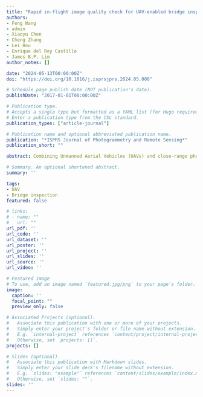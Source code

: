 ```yaml
---
title: "Rapid in-flight image quality check for UAV-enabled bridge inspection"
authors:
- Feng Wang
- admin
- Xiaoyu Chen
- Cheng Zhang
- Lei Hou
- Enrique del Rey Castillo
- James B.P. Lim
author_notes: []

date: "2024-05-13T00:00:00Z"
doi: "https://doi.org/10.1016/j.isprsjprs.2024.05.008"

# Schedule page publish date (NOT publication's date).
publishDate: "2017-01-01T00:00:00Z"

# Publication type.
# Accepts a single type but formatted as a YAML list (for Hugo requirements).
# Enter a publication type from the CSL standard.
publication_types: ["article-journal"]

# Publication name and optional abbreviated publication name.
publication: "*ISPRS Journal of Photogrammetry and Remote Sensing*"
publication_short: ""

abstract: Combining Unmanned Aerial Vehicles (UAVs) and close-range photogrammetry has become a safer, more efficient, and cost-effective solution for bridge inspection compared to conventional methods. However, close-range bridge images captured by UAVs often suffer from severe quality issues, such as blurriness, improper exposure, limited coverage, or insufficient resolution. These issues can adversely affect subsequent damage identification and bridge condition assessment, thereby hindering the widespread application of UAVs in bridge inspection. This paper presents a novel in-flight image quality check (IIQC) framework for rapidly assessing UAV-captured images against bridge inspection requirements. This framework incorporates (1) a new coarse-to-fine image pose estimation approach for precisely estimating the relative poses of UAV images with respect to a reference model, (2) a comprehensive set of refined image quality metrics for assessing image quality across various aspects, and (3) an Image Quality Metrics (IQM)-embedded bridge representation model for visualising the evaluation results. All components within this framework have been validated through extensive simulation and real-world experiments, encompassing various bridge structures (i.e., girder, arch, and truss bridges) and different weather conditions. The results show that (1) the average root mean square error (RMSE) of the estimated image poses by the coarse-to-fine method across multiple structures reached 0.189 m in position and 0.203° in orientation, showcasing an improvement over 50 % than the image poses retrieved from the UAV; (2) the image quality metrics offer comprehensive insights into image blurriness probability and exposure intensity at the pixel level and can effectively identifying missing and insufficient captured areas; (3) the bridge representation model is capable of delivering valuable and user-friendly feedback of the assessment results to the pilot; (4) the IIQC framework can offer a rapid and comprehensive assessment of close-range UAV images in near real-time by leveraging an existing Building Information Model (BIM) of the target bridge, serving as a novel and efficient solution to thoroughly tackle image quality issues in UAV-enabled bridge inspection. Its versatility can potentially be extended to encompass other structural types, including buildings and dams.

# Summary. An optional shortened abstract.
summary: ''

tags:
- UAV
- Bridge inspection
featured: false

# links:
# - name: ""
#   url: ""
url_pdf: ''
url_code: ''
url_dataset: ''
url_poster: ''
url_project: ''
url_slides: ''
url_source: ''
url_video: ''

# Featured image
# To use, add an image named `featured.jpg/png` to your page's folder. 
image:
  caption: ''
  focal_point: ""
  preview_only: false

# Associated Projects (optional).
#   Associate this publication with one or more of your projects.
#   Simply enter your project's folder or file name without extension.
#   E.g. `internal-project` references `content/project/internal-project/index.md`.
#   Otherwise, set `projects: []`.
projects: []

# Slides (optional).
#   Associate this publication with Markdown slides.
#   Simply enter your slide deck's filename without extension.
#   E.g. `slides: "example"` references `content/slides/example/index.md`.
#   Otherwise, set `slides: ""`.
slides: ''
---
```


